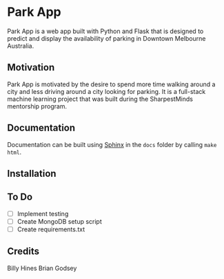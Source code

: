 # Park App

Park App is a web app built with Python and Flask that is designed to predict and display the availability of parking in Downtown Melbourne Australia.


## Motivation
Park App is motivated by the desire to spend more time walking around a city and less driving around a city looking for parking. It is a full-stack machine learning project that was built during the SharpestMinds mentorship program.

## Documentation
Documentation can be built using [Sphinx](http://www.sphinx-doc.org/en/master/) in the `docs` folder by calling `make html`.

## Installation

## To Do
- [ ] Implement testing
- [ ]  Create MongoDB setup script
- [ ]  Create requirements.txt

## Credits
Billy Hines
Brian Godsey

